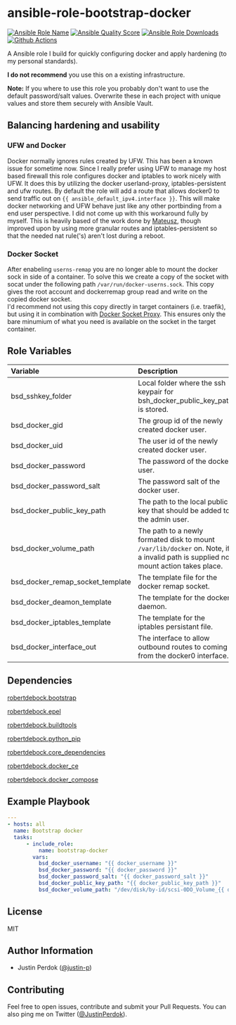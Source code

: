 # ansible-role-bootstrap-docker

[![Ansible Role Name](https://img.shields.io/ansible/role/51176?label=Role%20Name&logo=ansible&style=flat-square)](https://galaxy.ansible.com/justin_p/bootstrap_docker)
[![Ansible Quality Score](https://img.shields.io/ansible/quality/51176?label=Ansible%20Quality%20Score&logo=ansible&style=flat-square)](https://galaxy.ansible.com/justin_p/bootstrap_docker)
[![Ansible Role Downloads](https://img.shields.io/ansible/role/d/51176?label=Ansible%20Role%20Downloads&logo=ansible&style=flat-square)](https://galaxy.ansible.com/justin_p/bootstrap_docker)
[![Github Actions](https://img.shields.io/github/workflow/status/justin-p/ansible-role-bootstrap-docker/CI?label=Github%20Actions&logo=github&style=flat-square)](https://github.com/justin-p/ansible-role-bootstrap-docker/actions)

A Ansible role I build for quickly configuring docker and apply hardening (to my personal standards). 

**I do not recommend** you use this on a existing infrastructure.

**Note:** If you where to use this role you probably don't want to use the default password/salt values. Overwrite these in each project with unique values and store them securely with Ansible Vault.

## Balancing hardening and usability

### UFW and Docker

Docker normally ignores rules created by UFW. This has been a known issue for sometime now. Since I really prefer using UFW to manage my host based firewall this role configures docker and iptables to work nicely with UFW. It does this by utilizing the docker userland-proxy, iptables-persistent and ufw routes. By default the role will add a route that allows docker0 to send traffic out on `{{ ansible_default_ipv4.interface }}`. This will make docker networking and UFW behave just like any other portbinding from a end user perspective. I did not come up with this workaround fully by myself. This is heavily based of the work done by [Mateusz](https://www.mkubaczyk.com/2017/09/05/force-docker-not-bypass-ufw-rules-ubuntu-16-04/), though improved upon by using more granular routes and iptables-persistent so that the needed nat rule('s) aren't lost during a reboot.

### Docker Socket

After enabeling `userns-remap` you are no longer able to mount the docker sock in side of a container. To solve this we create a copy of the socket with socat under the following path `/var/run/docker-userns.sock`. This copy gives the root account and dockerremap group read and write on the copied docker socket.  
I'd recommend not using this copy directly in target containers (i.e. traefik), but using it in combination with [Docker Socket Proxy](https://github.com/Tecnativa/docker-socket-proxy). This ensures only the bare minumium of what you need is available on the socket in the target container.

## Role Variables

| Variable                         | Description                                                                                                                       | Default value                                          |
| :------------------------------- | :-------------------------------------------------------------------------------------------------------------------------------- | :----------------------------------------------------- |
| bsd_sshkey_folder                | Local folder where the ssh keypair for bsh_docker_public_key_path is stored.                                                      | ~/.ssh                                                 |
| bsd_docker_gid                   | The group id of the newly created docker user.                                                                                    | 1337                                                   |
| bsd_docker_uid                   | The user id of the newly created docker user.                                                                                     | 1337                                                   |
| bsd_docker_password              | The password of the docker user.                                                                                                  | 123c2b9e024723391cf60279c5eb84e4!                      |
| bsd_docker_password_salt         | The password salt of the docker user.                                                                                             | f92dbbf8d7f268ba                        |
| bsd_docker_public_key_path       | The path to the local public key that should be added to the admin user.                                                          | {{ bsd_sshkey_folder }}/id_rsa.pub                     |
| bsd_docker_volume_path           | The path to a newly formated disk to mount `/var/lib/docker` on. Note, if a invalid path is supplied no mount action takes place. | /dev/disk/by-id/scsi-0DO_Volume_volume                 |
| bsd_docker_remap_socket_template | The template file for the docker remap socket.                                                                                    | {{ role_path }}/templates/dockerremapsocket.service.j2 |
| bsd_docker_deamon_template       | The template for the docker daemon.                                                                                               | {{ role_path }}/templates/daemon.json.j2               |
| bsd_docker_iptables_template     | The template for the iptables persistant file.                                                                                    | {{ role_path }}/templates/rules.v4.j2                  |
| bsd_docker_interface_out         | The interface to allow outbound routes to coming from the docker0 interface.                                                      | {{ ansible_default_ipv4.interface }}                   |

## Dependencies

[robertdebock.bootstrap](https://github.com/robertdebock/ansible-role-bootstrap)

[robertdebock.epel](https://github.com/robertdebock/ansible-role-epel)

[robertdebock.buildtools](https://github.com/robertdebock/ansible-role-buildtools)

[robertdebock.python_pip](https://github.com/robertdebock/ansible-role-python_pip)

[robertdebock.core_dependencies](https://github.com/robertdebock/ansible-role-core_dependencies)

[robertdebock.docker_ce](https://github.com/robertdebock/ansible-role-docker_ce)

[robertdebock.docker_compose](https://github.com/robertdebock/ansible-role-docker_compose)

## Example Playbook

```yaml
---
- hosts: all
  name: Bootstrap docker
  tasks:
      - include_role:
          name: bootstrap-docker
        vars:
          bsd_docker_username: "{{ docker_username }}"
          bsd_docker_password: "{{ docker_password }}"
          bsd_docker_password_salt: "{{ docker_password_salt }}"
          bsd_docker_public_key_path: "{{ docker_public_key_path }}"
          bsd_docker_volume_path: "/dev/disk/by-id/scsi-0DO_Volume_{{ do_docker_volume_name }}"
```

## License

MIT

## Author Information

- Justin Perdok ([@justin-p](https://github.com/justin-p/))

## Contributing

Feel free to open issues, contribute and submit your Pull Requests. You can also ping me on Twitter ([@JustinPerdok](https://twitter.com/JustinPerdok)).
